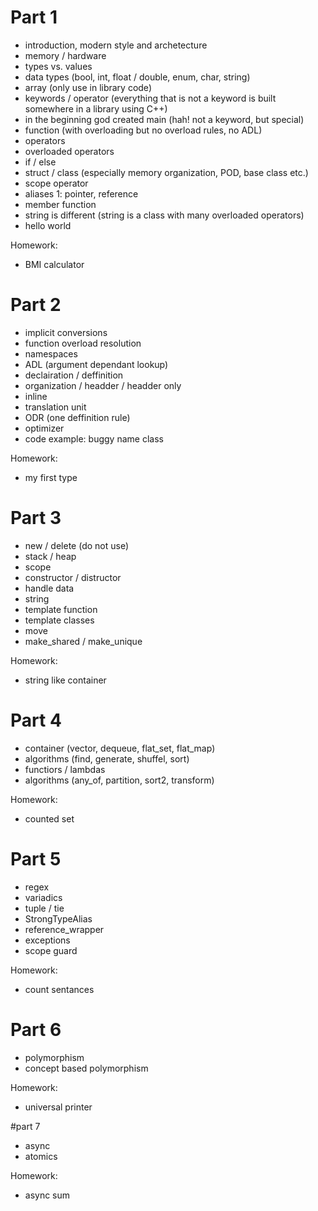 # Part 1
 - introduction, modern style and archetecture 
 - memory / hardware
 - types vs. values
 - data types (bool, int, float / double, enum, char, string)
 - array (only use in library code)
 - keywords / operator (everything that is not a keyword is built somewhere in a library using C++)
 - in the beginning god created main (hah! not a keyword, but special)
 - function (with overloading but no overload rules, no ADL)
 - operators
 - overloaded operators
 - if / else
 - struct / class (especially memory organization, POD, base class etc.)
 - scope operator
 - aliases 1: pointer, reference
 - member function
 - string is different (string is a class with many overloaded operators)
 - hello world

Homework:
 - BMI calculator
 
 # Part 2
 - implicit conversions
 - function overload resolution
 - namespaces 
 - ADL (argument dependant lookup)
 - declairation / deffinition 
 - organization / headder / headder only
 - inline
 - translation unit
 - ODR (one deffinition rule)
 - optimizer
 - code example: buggy name class

Homework:
 - my first type
 
 # Part 3
 - new / delete (do not use)
 - stack / heap
 - scope
 - constructor / distructor
 - handle data
 - string 
 - template function
 - template classes
 - move 
 - make_shared / make_unique

Homework:
 - string like container
 
 # Part 4
 - container (vector, dequeue, flat_set, flat_map)
 - algorithms (find, generate, shuffel, sort)
 - functiors / lambdas
 - algorithms (any_of, partition, sort2, transform) 

Homework:
 - counted set 
 
 # Part 5
 - regex
 - variadics
 - tuple / tie
 - StrongTypeAlias
 - reference_wrapper
 - exceptions
 - scope guard

Homework:
 - count sentances
 
 # Part 6 
 - polymorphism
 - concept based polymorphism

Homework:
 - universal printer
 
 #part 7 
 - async
 - atomics

Homework:
 - async sum

